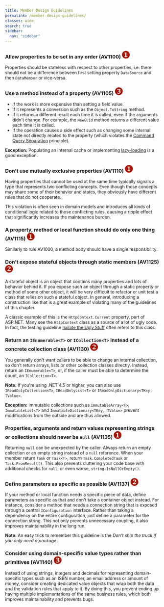 ```yaml
---
title: Member Design Guidelines
permalink: /member-design-guidelines/
classes: wide
search: true
sidebar:
  nav: "sidebar"
---
```


### <a name="av1100"></a> Allow properties to be set in any order (AV1100) ![](/assets/images/1.png)

Properties should be stateless with respect to other properties, i.e. there should not be a difference between first setting property `DataSource` and then `DataMember` or vice-versa.

### <a name="av1105"></a> Use a method instead of a property (AV1105) ![](/assets/images/3.png)

- If the work is more expensive than setting a field value. 
- If it represents a conversion such as the `Object.ToString` method.
- If it returns a different result each time it is called, even if the arguments didn't change. For example, the `NewGuid` method returns a different value each time it is called.
- If the operation causes a side effect such as changing some internal state not directly related to the property (which violates the [Command Query Separation](http://martinfowler.com/bliki/CommandQuerySeparation.html) principle). 

**Exception:** Populating an internal cache or implementing [lazy-loading](http://www.martinfowler.com/eaaCatalog/lazyLoad.html) is a good exception.

### <a name="av1110"></a> Don't use mutually exclusive properties (AV1110) ![](/assets/images/1.png)

Having properties that cannot be used at the same time typically signals a type that represents two conflicting concepts. Even though those concepts may share some of their behavior and states, they obviously have different rules that do not cooperate.

This violation is often seen in domain models and introduces all kinds of conditional logic related to those conflicting rules, causing a ripple effect that significantly increases the maintenance burden.

### <a name="av1115"></a> A property, method or local function should do only one thing (AV1115) ![](/assets/images/1.png)

Similarly to rule AV1000, a method body should have a single responsibility.

### <a name="av1125"></a> Don't expose stateful objects through static members (AV1125) ![](/assets/images/2.png)

A stateful object is an object that contains many properties and lots of behavior behind it. If you expose such an object through a static property or method of some other object, it will be very difficult to refactor or unit test a class that relies on such a stateful object. In general, introducing a construction like that is a great example of violating many of the guidelines of this chapter.

A classic example of this is the `HttpContext.Current` property, part of ASP.NET. Many see the `HttpContext` class as a source of a lot of ugly code. In fact, the testing guideline [Isolate the Ugly Stuff](http://codebetter.com/jeremymiller/2005/10/21/haacked-on-tdd-and-jeremys-first-rule-of-tdd/) often refers to this class.

### <a name="av1130"></a> Return an `IEnumerable<T>` or `ICollection<T>` instead of a concrete collection class (AV1130) ![](/assets/images/2.png)

You generally don't want callers to be able to change an internal collection, so don't return arrays, lists or other collection classes directly. Instead, return an `IEnumerable<T>`, or, if the caller must be able to determine the count, an `ICollection<T>`.

**Note:** If you're using .NET 4.5 or higher, you can also use `IReadOnlyCollection<T>`, `IReadOnlyList<T>` or `IReadOnlyDictionary<TKey, TValue>`.

**Exception:** Immutable collections such as `ImmutableArray<T>`, `ImmutableList<T>` and `ImmutableDictionary<TKey, TValue>` prevent modifications from the outside and are thus allowed.

### <a name="av1135"></a> Properties, arguments and return values representing strings or collections should never be `null` (AV1135) ![](/assets/images/1.png)

Returning `null` can be unexpected by the caller. Always return an empty collection or an empty string instead of a `null` reference. When your member return `Task` or `Task<T>`, return `Task.CompletedTask` or `Task.FromResult()`. This also prevents cluttering your code base with additional checks for `null`, or even worse, `string.IsNullOrEmpty()`.

### <a name="av1137"></a> Define parameters as specific as possible (AV1137) ![](/assets/images/2.png)

If your method or local function needs a specific piece of data, define parameters as specific as that and don't take a container object instead. For instance, consider a method that needs a connection string that is exposed through a central `IConfiguration` interface. Rather than taking a dependency on the entire configuration, just define a parameter for the connection string. This not only prevents unnecessary coupling, it also improves maintainability in the long run.

**Note:** An easy trick to remember this guideline is the *Don't ship the truck if you only need a package*.

### <a name="av1140"></a> Consider using domain-specific value types rather than primitives (AV1140) ![](/assets/images/3.png)

Instead of using strings, integers and decimals for representing domain-specific types such as an ISBN number, an email address or amount of money, consider creating dedicated value objects that wrap both the data and the validation rules that apply to it. By doing this, you prevent ending up having multiple implementations of the same business rules, which both improves maintainability and prevents bugs.

